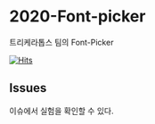 # 2020-Font-picker
트리케라톱스 팀의 Font-Picker

[![Hits](https://hits.seeyoufarm.com/api/count/incr/badge.svg?url=https%3A%2F%2Fgithub.com%2Fsju-coml%2F2020-Font-picker&count_bg=%2379C83D&title_bg=%23555555&icon=&icon_color=%23E7E7E7&title=hits&edge_flat=false)](https://hits.seeyoufarm.com)

## Issues
이슈에서 실험을 확인할 수 있다.
